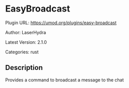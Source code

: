 # EasyBroadcast

Plugin URL: https://umod.org/plugins/easy-broadcast

Author: LaserHydra

Latest Version: 2.1.0

Categories: rust

## Description

Provides a command to broadcast a message to the chat
